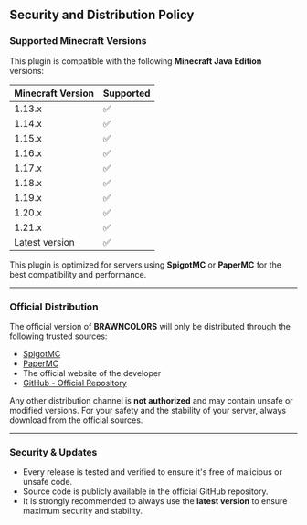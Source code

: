 ## Security and Distribution Policy

### Supported Minecraft Versions

This plugin is compatible with the following **Minecraft Java Edition** versions:

| Minecraft Version | Supported |
|-------------------|-----------|
| 1.13.x            | ✅        |
| 1.14.x            | ✅        |
| 1.15.x            | ✅        |
| 1.16.x            | ✅        |
| 1.17.x            | ✅        |
| 1.18.x            | ✅        |
| 1.19.x            | ✅        |
| 1.20.x            | ✅        |
| 1.21.x            | ✅        |
| Latest version    | ✅        |

This plugin is optimized for servers using **SpigotMC** or **PaperMC** for the best compatibility and performance.

---

### Official Distribution

The official version of **BRAWNCOLORS** will only be distributed through the following trusted sources:

- [SpigotMC](https://www.spigotmc.org/)
- [PaperMC](https://papermc.io/)
- The official website of the developer
- [GitHub - Official Repository](https://github.com/Dexstdev/brawncolors?tab=readme-ov-file)

Any other distribution channel is **not authorized** and may contain unsafe or modified versions. For your safety and the stability of your server, always download from the official sources.

---

### Security & Updates

- Every release is tested and verified to ensure it's free of malicious or unsafe code.
- Source code is publicly available in the official GitHub repository.
- It is strongly recommended to always use the **latest version** to ensure maximum security and stability.